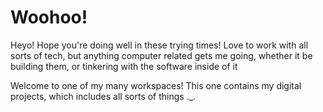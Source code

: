 # Woohoo!

Heyo! Hope you're doing well in these trying times! 
Love to work with all sorts of tech, but anything computer related gets me going, whether it be building them, or tinkering with the software inside of it

Welcome to one of my many workspaces! This one contains my digital projects, which includes all sorts of things ._.

